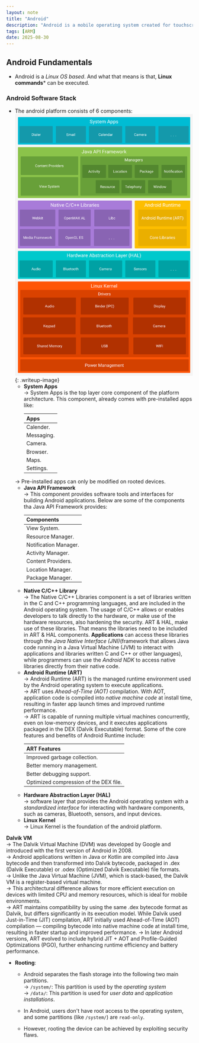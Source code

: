 ```yaml
---
layout: note
title: "Android"
description: "Android is a mobile operating system created for touchscreen devices like phones and tablets."
tags: [ARM]
date: 2025-08-30
---
```


## Android Fundamentals
- Android is a *Linux OS based*. And what that means is that, **Linux commands*** can be executed.

### Android Software Stack
- The android platform consists of 6 components:
![android stack](/assets/img/android-stack.png){: .writeup-image}
    - **System Apps**<br>
    -> System Apps is the top layer core component of the platform architecture. This component, already comes with pre-installed apps like:
        <table>
            <thead>
                <tr><th>Apps</th></tr>
            </thead>
            <tbody>
                <tr><td>Calender.</td></tr>
                <tr><td>Messaging.</td></tr>
                <tr><td>Camera.</td></tr>
                <tr><td>Browser.</td></tr>
                <tr><td>Maps.</td></tr>
                <tr><td>Settings.</td></tr>
            </tbody>
        </table>    
    -> Pre-installed apps can only be modified on rooted devices.
    - **Java API Framework**<br>
    -> This component provides software tools and interfaces for building Android applications. Below are some of the components tha Java API Framework provides:
        <table>
            <thead>
                <tr><th>Components</th></tr>
            </thead>
            <tbody>
                <tr><td>View System.</td></tr>
                <tr><td>Resource Manager.</td></tr>
                <tr><td>Notification Manager.</td></tr>
                <tr><td>Activity Manager.</td></tr>
                <tr><td>Content Providers.</td></tr>
                <tr><td>Location Manager.</td></tr>
                <tr><td>Package Manager.</td></tr>
            </tbody>
        </table>
    - **Native C/C++ Library**<br>
    -> The Native C/C++ Libraries component is a set of libraries written in the C and C++ programming languages, and are included in the Android operating system. The usage of C/C++ allows or enables developers to talk directly to the hardware, or make use of the hardware resources, also hardening the security. ART & HAL, make use of these libraries. That means the libraries need to be included in ART & HAL components. **Applications** can access these libraries through the *Java Native Interface (JNI)*(framework that allows Java code running in a Java Virtual Machine (JVM) to interact with applications and libraries written C and C++ or other languages), while programmers can use the *Android NDK* to access native libraries directly from their native code. 
    - **Android Runtime (ART)**<br>
    -> Android Runtime (ART) is the managed runtime environment used by the Android operating system to execute applications.<br>
    -> ART uses *Ahead-of-Time (AOT)* compilation. With AOT, application code is compiled into *native machine code* at install time, resulting in faster app launch times and improved runtime performance.<br>
    -> ART is capable of running multiple virtual machines concurrently, even on low-memory devices, and it executes applications packaged in the DEX (Dalvik Executable) format. Some of the core features and benefits of Android Runtime include: <br>
        <table>
            <thead>
                <tr><th>ART Features</th></tr>
            </thead>
            <tbody>
                <tr><td>Improved garbage collection.</td></tr>
                <tr><td>Better memory management.</td></tr>
                <tr><td>Better debugging support.</td></tr>
                <tr><td>Optimized compression of the DEX file.</td></tr>
            </tbody>
        </table>
    - **Hardware Abstraction Layer (HAL)**<br>
    -> software layer that provides the Android operating system with a *standardized interface* for interacting with hardware components, such as cameras, Bluetooth, sensors, and input devices.
    - **Linux Kernel**<br>
    -> Linux Kernel is the foundation of the android platform.

**Dalvik VM**<br>
-> The Dalvik Virtual Machine (DVM) was developed by Google and introduced with the first version of Android in 2008. <br>
-> Android applications written in Java or Kotlin are compiled into Java bytecode and then transformed into Dalvik bytecode, packaged in .dex (Dalvik Executable) or .odex (Optimized Dalvik Executable) file formats. <br>
-> Unlike the Java Virtual Machine (JVM), which is stack-based, the Dalvik VM is a register-based virtual machine. <br>
-> This architectural difference allows for more efficient execution on devices with limited CPU and memory resources, which is ideal for mobile environments.<br>
-> ART maintains compatibility by using the same .dex bytecode format as Dalvik, but differs significantly in its execution model. While Dalvik used Just-in-Time (JIT) compilation, ART initially used Ahead-of-Time (AOT) compilation — compiling bytecode into native machine code at install time, resulting in faster startup and improved performance.
-> In later Android versions, ART evolved to include hybrid JIT + AOT and Profile-Guided Optimizations (PGO), further enhancing runtime efficiency and battery performance.
- **Rooting**:
    - Android separates the flash storage into the following two main partitions. <br>
    -> `/system/`: This partition is used by the *operating system*<br>
    -> `/data/`:  This partition  is used for *user data* and *application installations*.
    
    - In Android, users don't have root access to the operating system, and some partitions (like `/system/`) are `read-only`.
    - However, rooting the device can be achieved by exploiting security flaws.